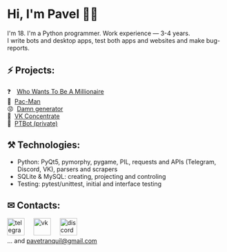 # Hi, I'm Pavel 👋🏼
I'm 18. I'm a Python programmer. Work experience — 3-4 years. <br>
I write bots and desktop apps, test both apps and websites and make bug-reports.

## ⚡ Projects:

❓&#12288;[Who Wants To Be A Millionaire](https://github.com/PaveTranquil/WWTBAM) <br>
👻&#160; [Pac-Man](https://github.com/Marklzzz/Pac-man) <br>
😡&#160; [Damn generator](https://github.com/PaveTranquil/damn-generator) <br>
👀&#160; [VK Concentrate](https://github.com/PaveTranquil/VK-Concentrate) <br>
🤖&#160; [PTBot (private)](https://github.com/PaveTranquil/ptbot)

## ⚒ Technologies:
- Python: PyQt5, pymorphy, pygame, PIL, requests and APIs (Telegram, Discord, VK), parsers and scrapers
- SQLite & MySQL: creating, projecting and controling
- Testing: pytest/unittest, initial and interface testing

## ✉ Contacts:
[<img src='https://upload.wikimedia.org/wikipedia/commons/thumb/8/83/Telegram_2019_Logo.svg/768px-Telegram_2019_Logo.svg.png' alt='telegram' width='40' height='40'>](https://t.me/pavetranquil)
&#4448; [<img src='https://user-images.githubusercontent.com/22418658/110246463-bbe3be80-7f78-11eb-9202-5bbf7851f4af.png' alt='vk' width='40' height='40'>](https://vk.me/pavetranquil)
&#4448; [<img src='https://discord.com/assets/f9bb9c4af2b9c32a2c5ee0014661546d.png' alt='discord' height='40'>](https://discord.com/users/550713735686127626) <br>
... and pavetranquil@gmail.com

